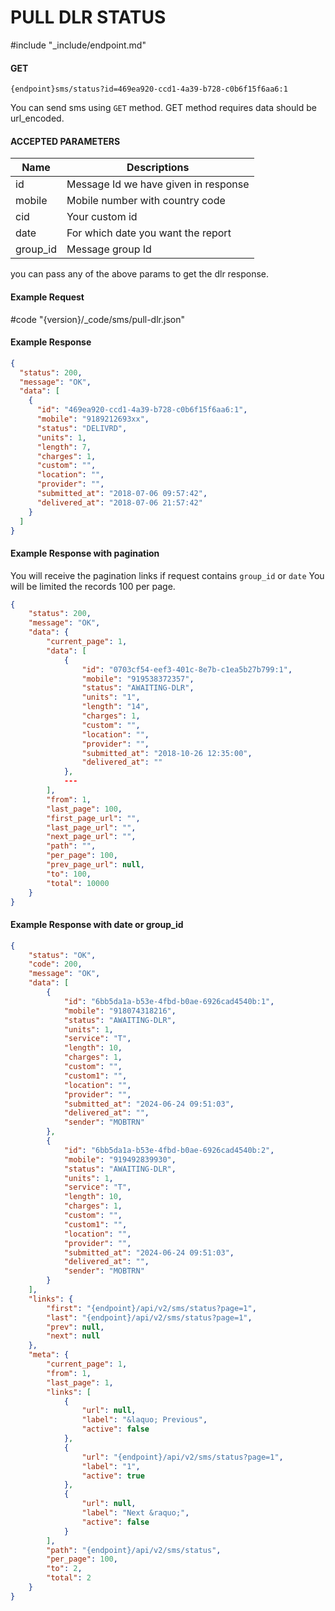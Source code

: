 # PULL DLR STATUS
#include "_include/endpoint.md"

#### GET

```
{endpoint}sms/status?id=469ea920-ccd1-4a39-b728-c0b6f15f6aa6:1
```

You can send sms using `GET` method. GET method requires data should be url_encoded.

#### ACCEPTED PARAMETERS

| Name     | Descriptions                         |
| -------- | ------------------------------------ |
| id       | Message Id we have given in response |
| mobile   | Mobile number with country code      |
| cid      | Your custom id                       |
| date     | For which date you want the report   |
| group_id | Message group Id                     |

you can pass any of the above params to get the dlr response.

#### Example Request

#code "{version}/_code/sms/pull-dlr.json"

#### Example Response

```json
{
  "status": 200,
  "message": "OK",
  "data": [
    {
      "id": "469ea920-ccd1-4a39-b728-c0b6f15f6aa6:1",
      "mobile": "9189212693xx",
      "status": "DELIVRD",
      "units": 1,
      "length": 7,
      "charges": 1,
      "custom": "",
      "location": "",
      "provider": "",
      "submitted_at": "2018-07-06 09:57:42",
      "delivered_at": "2018-07-06 21:57:42"
    }
  ]
}
```

#### Example Response with pagination

You will receive the pagination links if request contains `group_id` or `date`
You will be limited the records 100 per page.

```json
{
    "status": 200,
    "message": "OK",
    "data": {
        "current_page": 1,
        "data": [
            {
                "id": "0703cf54-eef3-401c-8e7b-c1ea5b27b799:1",
                "mobile": "919538372357",
                "status": "AWAITING-DLR",
                "units": "1",
                "length": "14",
                "charges": 1,
                "custom": "",
                "location": "",
                "provider": "",
                "submitted_at": "2018-10-26 12:35:00",
                "delivered_at": ""
            },
            ---
        ],
        "from": 1,
        "last_page": 100,
        "first_page_url": "",
        "last_page_url": "",
        "next_page_url": "",
        "path": "",
        "per_page": 100,
        "prev_page_url": null,
        "to": 100,
        "total": 10000
    }
}
```
#### Example Response with date or group_id

```json
{
    "status": "OK",
    "code": 200,
    "message": "OK",
    "data": [
        {
            "id": "6bb5da1a-b53e-4fbd-b0ae-6926cad4540b:1",
            "mobile": "918074318216",
            "status": "AWAITING-DLR",
            "units": 1,
            "service": "T",
            "length": 10,
            "charges": 1,
            "custom": "",
            "custom1": "",
            "location": "",
            "provider": "",
            "submitted_at": "2024-06-24 09:51:03",
            "delivered_at": "",
            "sender": "MOBTRN"
        },
        {
            "id": "6bb5da1a-b53e-4fbd-b0ae-6926cad4540b:2",
            "mobile": "919492839930",
            "status": "AWAITING-DLR",
            "units": 1,
            "service": "T",
            "length": 10,
            "charges": 1,
            "custom": "",
            "custom1": "",
            "location": "",
            "provider": "",
            "submitted_at": "2024-06-24 09:51:03",
            "delivered_at": "",
            "sender": "MOBTRN"
        }
    ],
    "links": {
        "first": "{endpoint}/api/v2/sms/status?page=1",
        "last": "{endpoint}/api/v2/sms/status?page=1",
        "prev": null,
        "next": null
    },
    "meta": {
        "current_page": 1,
        "from": 1,
        "last_page": 1,
        "links": [
            {
                "url": null,
                "label": "&laquo; Previous",
                "active": false
            },
            {
                "url": "{endpoint}/api/v2/sms/status?page=1",
                "label": "1",
                "active": true
            },
            {
                "url": null,
                "label": "Next &raquo;",
                "active": false
            }
        ],
        "path": "{endpoint}/api/v2/sms/status",
        "per_page": 100,
        "to": 2,
        "total": 2
    }
}

```
